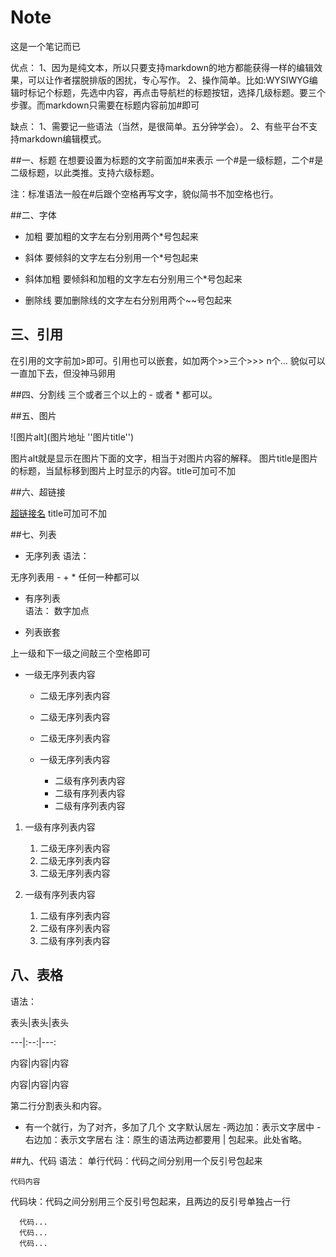 # Note
这是一个笔记而已

优点：
1、因为是纯文本，所以只要支持markdown的地方都能获得一样的编辑效果，可以让作者摆脱排版的困扰，专心写作。
2、操作简单。比如:WYSIWYG编辑时标记个标题，先选中内容，再点击导航栏的标题按钮，选择几级标题。要三个步骤。而markdown只需要在标题内容前加#即可

缺点：
1、需要记一些语法（当然，是很简单。五分钟学会）。
2、有些平台不支持markdown编辑模式。

##一、标题
在想要设置为标题的文字前面加#来表示
一个#是一级标题，二个#是二级标题，以此类推。支持六级标题。

注：标准语法一般在#后跟个空格再写文字，貌似简书不加空格也行。

##二、字体
- 加粗
要加粗的文字左右分别用两个*号包起来

* 斜体
要倾斜的文字左右分别用一个*号包起来

* 斜体加粗
要倾斜和加粗的文字左右分别用三个*号包起来

+ 删除线
要加删除线的文字左右分别用两个~~号包起来

## 三、引用

在引用的文字前加>即可。引用也可以嵌套，如加两个>>三个>>>
n个...
貌似可以一直加下去，但没神马卵用

##四、分割线
三个或者三个以上的 - 或者 * 都可以。

##五、图片

![图片alt](图片地址 ''图片title'')

图片alt就是显示在图片下面的文字，相当于对图片内容的解释。
图片title是图片的标题，当鼠标移到图片上时显示的内容。title可加可不加

##六、超链接

[超链接名](超链接地址 "超链接title")
title可加可不加

##七、列表
- 无序列表
语法：

无序列表用 - + * 任何一种都可以

- 有序列表    
语法：
数字加点

- 列表嵌套

上一级和下一级之间敲三个空格即可

- 一级无序列表内容

  - 二级无序列表内容
  - 二级无序列表内容
  - 二级无序列表内容
  - 一级无序列表内容

    - 二级有序列表内容
    - 二级有序列表内容
    - 二级有序列表内容
    
1. 一级有序列表内容

   1. 二级无序列表内容
   2. 二级无序列表内容
   3. 二级无序列表内容
2. 一级有序列表内容
   1. 二级有序列表内容
   2. 二级有序列表内容
   3. 二级有序列表内容

## 八、表格
语法：

表头|表头|表头

---|:--:|---:

内容|内容|内容

内容|内容|内容

第二行分割表头和内容。
- 有一个就行，为了对齐，多加了几个
文字默认居左
-两边加：表示文字居中
-右边加：表示文字居右
注：原生的语法两边都要用 | 包起来。此处省略。

##九、代码
  语法：
  单行代码：代码之间分别用一个反引号包起来
  
  `代码内容`
  
  代码块：代码之间分别用三个反引号包起来，且两边的反引号单独占一行
  
  ```
    代码...
    代码...
    代码...
  ```